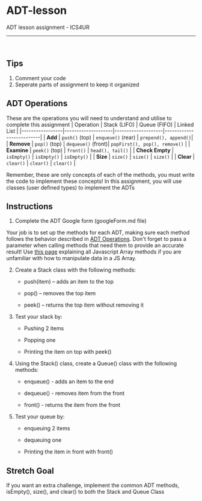 # ADT-lesson
ADT lesson assignment - ICS4UR

<hr><br>

## Tips
  1. Comment your code
  2. Seperate parts of assignment to keep it organized

## ADT Operations
These are the operations you will need to understand and utilise to complete this assignment
| Operation       | Stack (LIFO)        | Queue (FIFO)        | Linked List               |
|-----------------|--------------------|--------------------|--------------------------|
| **Add**         | `push()` (top)     | `enqueue()` (rear) | `prepend(), append()`|
| **Remove**      | `pop()` (top)      | `dequeue()` (front)| `popFirst(), pop(), remove()` |
| **Examine**     | `peek()` (top)     | `front()`          | `head(), tail()`    |
| **Check Empty** | `isEmpty()`        | `isEmpty()`        | `isEmpty()`               |
| **Size**        | `size()`           | `size()`           | `size()`                  |
| **Clear**       | `clear()`          | `clear()`          | `clear()`                 |

Remember, these are only concepts of each of the methods, you must write the code to implement these concepts! In this assignment, you will use classes (user defined types) to implement the ADTs


## Instructions
1. Complete the ADT Google form (googleForm.md file)
   
Your job is to set up the methods for each ADT, making sure each method follows the behavior described in [ADT Operations](#adt-operations). Don't forget to pass a parameter when calling methods that need them to provide an accurate result! Use [this page](https://www.w3schools.com/js/js_array_methods.asp) explaining all Javascript Array methods if you are unfamiliar with how to manipulate data in a JS Array.

2. Create a Stack class with the following methods:

    - push(item) – adds an item to the top

    - pop() – removes the top item

    - peek() – returns the top item without removing it

3. Test your stack by:

    - Pushing 2 items

    - Popping one

    - Printing the item on top with peek()
      
4. Using the Stack() class, create a Queue() class with the following methods:
   
    - enqueue() - adds an item to the end
  
    - dequeue() - removes item from the front
  
    - front() - returns the item from the front
  
5. Test your queue by:

    - enqueuing 2 items

    - dequeuing one

    - Printing the item in front with front()

## Stretch Goal
If you want an extra challenge, implement the common ADT methods, isEmpty(), size(), and clear() to both the Stack and Queue Class
